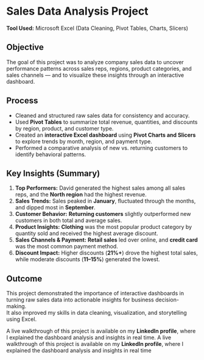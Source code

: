 # Sales Data Analysis Project

**Tool Used:** Microsoft Excel (Data Cleaning, Pivot Tables, Charts, Slicers)

## Objective
The goal of this project was to analyze company sales data to uncover performance patterns across sales reps, regions, product categories, and sales channels — and to visualize these insights through an interactive dashboard.

## Process
- Cleaned and structured raw sales data for consistency and accuracy.
- Used **Pivot Tables** to summarize total revenue, quantities, and discounts by region, product, and customer type.
- Created an **interactive Excel dashboard** using **Pivot Charts and Slicers** to explore trends by month, region, and payment type.
- Performed a comparative analysis of new vs. returning customers to identify behavioral patterns.

## Key Insights (Summary)
1. **Top Performers:** David generated the highest sales among all sales reps, and the **North region** had the highest revenue.  
2. **Sales Trends:** Sales peaked in **January**, fluctuated through the months, and dipped most in **September**.  
3. **Customer Behavior:** **Returning customers** slightly outperformed new customers in both total and average sales.  
4. **Product Insights:** **Clothing** was the most popular product category by quantity sold and received the highest average discount.  
5. **Sales Channels & Payment:** **Retail sales** led over online, and **credit card** was the most common payment method.  
6. **Discount Impact:** Higher discounts (**21%+**) drove the highest total sales, while moderate discounts (**11–15%**) generated the lowest.

## Outcome
This project demonstrated the importance of interactive dashboards in turning raw sales data into actionable insights for business decision-making.  
It also improved my skills in data cleaning, visualization, and storytelling using Excel. 

A live walkthrough of this project is available on my **LinkedIn profile**, where I explained the dashboard analysis and insights in real time.
A live walkthrough of this project is available on my **LinkedIn profile**, where I explained the dashboard analysis and insights in real time
